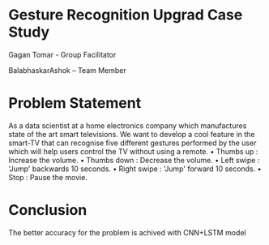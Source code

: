 # Gesture Recognition Upgrad Case Study 
Gagan Tomar - Group Facilitator 

BalabhaskarAshok – Team Member

# Problem Statement

As a data scientist at a home electronics company which manufactures state of the art smart televisions. We want to develop a cool feature in the smart-TV that can recognise five different gestures performed by the user which will help users control the TV without using a remote. 
•	Thumbs up		:  Increase the volume.
•	Thumbs down		: Decrease the volume.
•	Left swipe		: 'Jump' backwards 10 seconds.
•	Right swipe		: 'Jump' forward 10 seconds. 
•	Stop			: Pause the movie. 

# Conclusion
The better accuracy for the problem is achived with CNN+LSTM model
